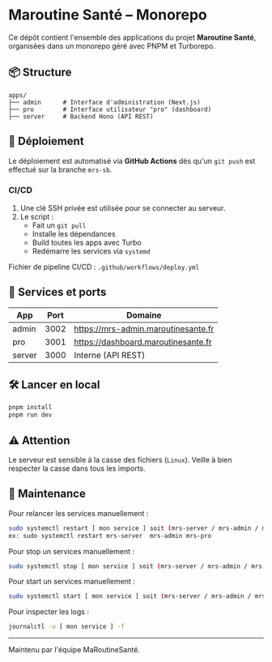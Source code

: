 # Maroutine Santé – Monorepo

Ce dépôt contient l'ensemble des applications du projet **Maroutine Santé**, organisées dans un monorepo géré avec PNPM et Turborepo.

## 📦 Structure

```
apps/
├── admin      # Interface d'administration (Next.js)
├── pro        # Interface utilisateur "pro" (dashboard)
├── server     # Backend Hono (API REST)
```

## 🚀 Déploiement

Le déploiement est automatisé via **GitHub Actions** dès qu'un `git push` est effectué sur la branche `mrs-sb`.

### CI/CD

1. Une clé SSH privée est utilisée pour se connecter au serveur.
2. Le script :
   - Fait un `git pull`
   - Installe les dépendances
   - Build toutes les apps avec Turbo
   - Redémarre les services via `systemd`

Fichier de pipeline CI/CD : `.github/workflows/deploy.yml`

## 🔧 Services et ports

| App        | Port | Domaine                         |
|------------|------|----------------------------------|
| admin      | 3002 | https://mrs-admin.maroutinesante.fr |
| pro        | 3001 | https://dashboard.maroutinesante.fr |
| server     | 3000 | Interne (API REST)              |

## 🛠 Lancer en local

```bash
pnpm install
pnpm run dev
```

## ⚠️ Attention

Le serveur est sensible à la casse des fichiers (`Linux`).
Veille à bien respecter la casse dans tous les imports.

## 🧼 Maintenance

Pour relancer les services manuellement :

```bash
sudo systemctl restart [ mon service ] soit (mrs-server / mrs-admin / mrs-pro)
ex: sudo systemctl restart mrs-server  mrs-admin mrs-pro
```

Pour stop un services manuellement :

```bash
sudo systemctl stop [ mon service ] soit (mrs-server / mrs-admin / mrs-pro)
```

Pour start un services manuellement :

```bash
sudo systemctl start [ mon service ] soit (mrs-server / mrs-admin / mrs-pro)
```

Pour inspecter les logs :

```bash
journalctl -u [ mon service ] -f
```

---

Maintenu par l'équipe MaRoutineSanté.
